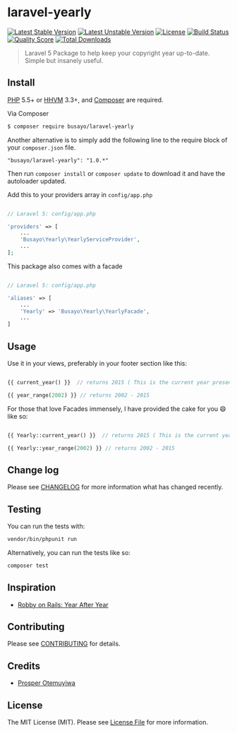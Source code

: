# laravel-yearly

[![Latest Stable Version](https://poser.pugx.org/busayo/laravel-yearly/v/stable.svg)](https://packagist.org/packages/busayo/laravel-yearly)
[![Latest Unstable Version](https://poser.pugx.org/busayo/laravel-yearly/v/unstable.svg)](https://packagist.org/packages/busayo/laravel-yearly)
[![License](https://poser.pugx.org/busayo/laravel-yearly/license.svg)](LICENSE.md)
[![Build Status](https://img.shields.io/travis/busayo/laravel-yearly.svg)](https://travis-ci.org/busayo/laravel-yearly)
[![Quality Score](https://img.shields.io/scrutinizer/g/busayo/laravel-yearly.svg?style=flat-square)](https://scrutinizer-ci.com/g/busayo/laravel-yearly)
[![Total Downloads](https://img.shields.io/packagist/dt/busayo/laravel-yearly.svg?style=flat-square)](https://packagist.org/packages/busayo/laravel-yearly)

> Laravel 5 Package to help keep your copyright year up-to-date. Simple but insanely useful.

## Install

[PHP](https://php.net) 5.5+ or [HHVM](http://hhvm.com) 3.3+, and [Composer](https://getcomposer.org) are required.

Via Composer

``` bash
$ composer require busayo/laravel-yearly
```

Another alternative is to simply add the following line to the require block of your `composer.json` file.

```
"busayo/laravel-yearly": "1.0.*"
```

Then run `composer install` or `composer update` to download it and have the autoloader updated.

Add this to your providers array in `config/app.php`

```php

// Laravel 5: config/app.php

'providers' => [
    ...
    'Busayo\Yearly\YearlyServiceProvider',
    ...
];
```

This package also comes with a facade

```php

// Laravel 5: config/app.php

'aliases' => [
    ...
    'Yearly' => 'Busayo\Yearly\YearlyFacade',
    ...
]
```

## Usage

Use it in your views, preferably in your footer section like this:

``` php

{{ current_year() }}  // returns 2015 ( This is the current year presently )

{{ year_range(2002) }} // returns 2002 - 2015

```


For those that love Facades immensely, I have provided the cake for you :smile: like so:


``` php

{{ Yearly::current_year() }}  // returns 2015 ( This is the current year presently )

{{ Yearly::year_range(2002) }} // returns 2002 - 2015

```


## Change log

Please see [CHANGELOG](CHANGELOG.md) for more information what has changed recently.

## Testing

You can run the tests with:

```bash
vendor/bin/phpunit run
```

Alternatively, you can run the tests like so:

```bash
composer test
```

## Inspiration

 * [Robby on Rails: Year After Year](http://www.robbyonrails.com/articles/2008/03/24/dry-a-year-after-year)

## Contributing

Please see [CONTRIBUTING](CONTRIBUTING.md) for details.

## Credits

- [Prosper Otemuyiwa](https://twitter.com/unicodeveloper)

## License

The MIT License (MIT). Please see [License File](LICENSE.md) for more information.
